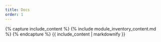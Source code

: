 ```yaml
---
title: Docs
order: 1
---
```

{% capture include_content %}
{% include module_inventory_content.md %}
{% endcapture %}
{{ include_content | markdownify }}
